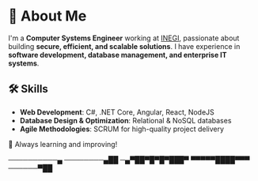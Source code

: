 # 👋 About Me  

I'm a **Computer Systems Engineer** working at [INEGI](https://www.inegi.org.mx), passionate about building **secure, efficient, and scalable solutions**. I have experience in **software development, database management, and enterprise IT systems**.  

## 🛠️ Skills  
- **Web Development**: C#, .NET Core, Angular, React, NodeJS  
- **Database Design & Optimization**: Relational & NoSQL databases  
- **Agile Methodologies**: SCRUM for high-quality project delivery  

🚀 Always learning and improving!  

──────────▄
────────▄██
─▄▀██▀█▀█▀███▀
▀▀▀▀▀████▀▀▀
──────▀██
